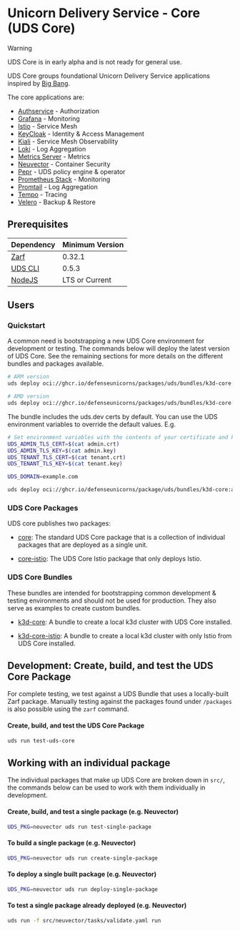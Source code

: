 # Unicorn Delivery Service - Core (UDS Core)

> [!WARNING]  
> UDS Core is in early alpha and is not ready for general use.

UDS Core groups foundational Unicorn Delivery Service applications inspired by [Big Bang](https://repo1.dso.mil/big-bang/bigbang).

The core applications are:

- [Authservice](https://github.com/istio-ecosystem/authservice) - Authorization
- [Grafana](https://grafana.com/oss/grafana/) - Monitoring
- [Istio](https://istio.io/) - Service Mesh
- [KeyCloak](https://www.keycloak.org/) - Identity & Access Management
- [Kiali](https://kiali.io/) - Service Mesh Observability
- [Loki](https://grafana.com/oss/loki/) - Log Aggregation
- [Metrics Server](https://github.com/kubernetes-sigs/metrics-server) - Metrics
- [Neuvector](https://open-docs.neuvector.com/) - Container Security
- [Pepr](https://pepr.dev) - UDS policy engine & operator
- [Prometheus Stack](https://github.com/prometheus-operator/kube-prometheus) - Monitoring
- [Promtail](https://grafana.com/docs/loki/latest/send-data/promtail/) - Log Aggregation
- [Tempo](https://grafana.com/docs/tempo/latest/getting-started/) - Tracing
- [Velero](https://velero.io/) - Backup & Restore

## Prerequisites

<!-- table -->

| Dependency                                                     | Minimum Version |
| -------------------------------------------------------------- | --------------- |
| [Zarf](https://github.com/defenseunicorns/zarf/releases)       | 0.32.1          |
| [UDS CLI](https://github.com/defenseunicorns/uds-cli/releases) | 0.5.3           |
| [NodeJS](https://nodejs.org/en/download/)                      | LTS or Current  |

<!-- endtable -->

## Users

### Quickstart

A common need is bootstrapping a new UDS Core environment for development or testing. The commands below will deploy the latest version of UDS Core. See the remaining sections for more details on the different bundles and packages available.

```bash
# ARM version
uds deploy oci://ghcr.io/defenseunicorns/packages/uds/bundles/k3d-core:arm64

# AMD version
uds deploy oci://ghcr.io/defenseunicorns/packages/uds/bundles/k3d-core:amd64
```

The bundle includes the uds.dev certs by default. You can use the UDS environment variables to override the default values. E.g.

```bash
# Set environment variables with the contents of your certificate and key files (must be base64 encoded)
UDS_ADMIN_TLS_CERT=$(cat admin.crt)
UDS_ADMIN_TLS_KEY=$(cat admin.key)
UDS_TENANT_TLS_CERT=$(cat tenant.crt)
UDS_TENANT_TLS_KEY=$(cat tenant.key)

UDS_DOMAIN=example.com

uds deploy oci://ghcr.io/defenseunicorns/package/uds/bundles/k3d-core:amd64
```

### UDS Core Packages

UDS core publishes two packages:

- [core](./packages/standard/README.md): The standard UDS Core package that is a collection of individual packages that are deployed as a single unit.

- [core-istio](./packages/istio/README.md): The UDS Core Istio package that only deploys Istio.

### UDS Core Bundles

These bundles are intended for bootstrapping common development & testing environments and should not be used for production. They also serve as examples to create custom bundles.

- [k3d-core](./bundles/k3d-standard/README.md): A bundle to create a local k3d cluster with UDS Core installed.

- [k3d-core-istio](./bundles/k3d-istio/README.md): A bundle to create a local k3d cluster with only Istio from UDS Core installed.

## Development: Create, build, and test the UDS Core Package

For complete testing, we test against a UDS Bundle that uses a locally-built Zarf package. Manually testing against the packages found under `/packages` is also possible using the `zarf` command.

#### Create, build, and test the UDS Core Package

```bash
uds run test-uds-core
```

## Working with an individual package

The individual packages that make up UDS Core are broken down in `src/`, the commands below can be used to work with them individually in development.

#### Create, build, and test a single package (e.g. Neuvector)

```bash
UDS_PKG=neuvector uds run test-single-package
```

#### To build a single package (e.g. Neuvector)

```bash
UDS_PKG=neuvector uds run create-single-package
```

#### To deploy a single built package (e.g. Neuvector)

```bash
UDS_PKG=neuvector uds run deploy-single-package
```

#### To test a single package already deployed (e.g. Neuvector)

```bash
uds run -f src/neuvector/tasks/validate.yaml run
```
